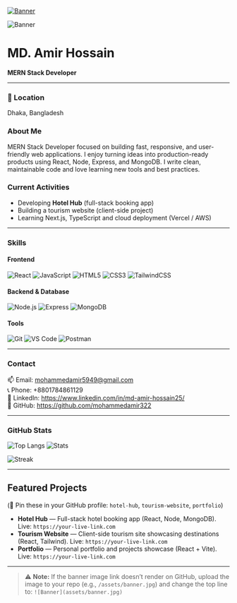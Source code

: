 <!-- Banner Image -->
[![Banner](assets/banner.png)](https://link-to-video.com)

![Banner](https://i.ibb.co.com/fVGHk0d6/1754651695936.jpg)

# MD. Amir Hossain  
**MERN Stack Developer**

---

### 📍 Location
Dhaka, Bangladesh

### About Me
MERN Stack Developer focused on building fast, responsive, and user-friendly web applications. I enjoy turning ideas into production-ready products using React, Node, Express, and MongoDB. I write clean, maintainable code and love learning new tools and best practices.

### Current Activities
- Developing **Hotel Hub** (full-stack booking app)  
- Building a tourism website (client-side project)  
- Learning Next.js, TypeScript and cloud deployment (Vercel / AWS)

---

### Skills

#### Frontend
![React](https://img.shields.io/badge/-React-20232A?style=flat&logo=react) 
![JavaScript](https://img.shields.io/badge/-JavaScript-F7DF1E?style=flat&logo=javascript&logoColor=black) 
![HTML5](https://img.shields.io/badge/-HTML5-E34F26?style=flat&logo=html5) 
![CSS3](https://img.shields.io/badge/-CSS3-1572B6?style=flat&logo=css3) 
![TailwindCSS](https://img.shields.io/badge/-Tailwind-06B6D4?style=flat&logo=tailwind-css)

#### Backend & Database
![Node.js](https://img.shields.io/badge/-Node.js-339933?style=flat&logo=node.js) 
![Express](https://img.shields.io/badge/-Express-000000?style=flat&logo=express) 
![MongoDB](https://img.shields.io/badge/-MongoDB-47A248?style=flat&logo=mongodb)

#### Tools
![Git](https://img.shields.io/badge/-Git-F05032?style=flat&logo=git) 
![VS Code](https://img.shields.io/badge/-VSCode-007ACC?style=flat&logo=visual-studio-code) 
![Postman](https://img.shields.io/badge/-Postman-FF6C37?style=flat&logo=postman)

---

### Contact
📫 Email: mohammedamir5949@gmail.com  
📞 Phone: +8801784861129  
🔗 LinkedIn: https://www.linkedin.com/in/md-amir-hossain25/  
🔗 GitHub: https://github.com/mohammedamir322

---

### GitHub Stats
![Top Langs](https://github-readme-stats.vercel.app/api/top-langs/?username=mohammedamir322&layout=compact)
![Stats](https://github-readme-stats.vercel.app/api?username=mohammedamir322&show_icons=true)

![Streak](https://github-readme-streak-stats.herokuapp.com/?user=mohammedamir322)

---

## Featured Projects
(📌 Pin these in your GitHub profile: `hotel-hub`, `tourism-website`, `portfolio`)

- **Hotel Hub** — Full-stack hotel booking app (React, Node, MongoDB). Live: `https://your-live-link.com`  
- **Tourism Website** — Client-side tourism site showcasing destinations (React, Tailwind). Live: `https://your-live-link.com`  
- **Portfolio** — Personal portfolio and projects showcase (React + Vite). Live: `https://your-live-link.com`

---

> ⚠️ **Note:** If the banner image link doesn’t render on GitHub, upload the image to your repo (e.g., `/assets/banner.jpg`) and change the top line to:
> `![Banner](assets/banner.jpg)`


